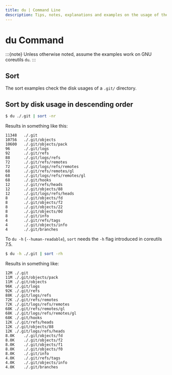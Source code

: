 ```yaml
---
title: du | Command Line
description: Tips, notes, explanations and examples on the usage of the du command line utility
---
```


# du Command

:::{note}
Unless otherwise noted, assume the examples work on GNU coreutils `du`.
:::

## Sort

The sort examples check the disk usages of a `.git/` directory.

## Sort by disk usage in descending order

```bash
$ du ./.git | sort -nr
```

Results in something like this:

```text
11348   ./.git
10756   ./.git/objects
10600   ./.git/objects/pack
96      ./.git/logs
92      ./.git/refs
88      ./.git/logs/refs
72      ./.git/refs/remotes
72      ./.git/logs/refs/remotes
68      ./.git/refs/remotes/gl
68      ./.git/logs/refs/remotes/gl
68      ./.git/hooks
12      ./.git/refs/heads
12      ./.git/objects/88
12      ./.git/logs/refs/heads
8       ./.git/objects/fd
8       ./.git/objects/f2
8       ./.git/objects/22
8       ./.git/objects/0d
8       ./.git/info
4       ./.git/refs/tags
4       ./.git/objects/info
4       ./.git/branches
```

To `du -h` (`--human-readable`), `sort` needs the `-h` flag introduced in coreutils 7.5.

```bash
$ du -h ./.git | sort -rh
```

Results in something like:

```text
12M	./.git
11M	./.git/objects/pack
11M	./.git/objects
96K	./.git/logs
92K	./.git/refs
88K	./.git/logs/refs
72K	./.git/refs/remotes
72K	./.git/logs/refs/remotes
68K	./.git/refs/remotes/gl
68K	./.git/logs/refs/remotes/gl
68K	./.git/hooks
12K	./.git/refs/heads
12K	./.git/objects/88
12K	./.git/logs/refs/heads
8.0K	./.git/objects/fd
8.0K	./.git/objects/f2
8.0K	./.git/objects/f1
8.0K	./.git/objects/f0
8.0K	./.git/info
4.0K	./.git/refs/tags
4.0K	./.git/objects/info
4.0K	./.git/branches
```
